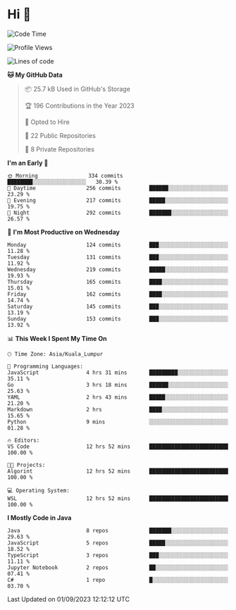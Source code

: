 <h1>Hi 👋</h1>

<!--START_SECTION:waka-->
![Code Time](http://img.shields.io/badge/Code%20Time-366%20hrs%2012%20mins-blue)

![Profile Views](http://img.shields.io/badge/Profile%20Views-0-blue)

![Lines of code](https://img.shields.io/badge/From%20Hello%20World%20I%27ve%20Written-1.1%20million%20lines%20of%20code-blue)

**🐱 My GitHub Data** 

> 📦 25.7 kB Used in GitHub's Storage 
 > 
> 🏆 196 Contributions in the Year 2023
 > 
> 💼 Opted to Hire
 > 
> 📜 22 Public Repositories 
 > 
> 🔑 8 Private Repositories 
 > 
**I'm an Early 🐤** 

```text
🌞 Morning                334 commits         ████████░░░░░░░░░░░░░░░░░   30.39 % 
🌆 Daytime                256 commits         ██████░░░░░░░░░░░░░░░░░░░   23.29 % 
🌃 Evening                217 commits         █████░░░░░░░░░░░░░░░░░░░░   19.75 % 
🌙 Night                  292 commits         ███████░░░░░░░░░░░░░░░░░░   26.57 % 
```
📅 **I'm Most Productive on Wednesday** 

```text
Monday                   124 commits         ███░░░░░░░░░░░░░░░░░░░░░░   11.28 % 
Tuesday                  131 commits         ███░░░░░░░░░░░░░░░░░░░░░░   11.92 % 
Wednesday                219 commits         █████░░░░░░░░░░░░░░░░░░░░   19.93 % 
Thursday                 165 commits         ████░░░░░░░░░░░░░░░░░░░░░   15.01 % 
Friday                   162 commits         ████░░░░░░░░░░░░░░░░░░░░░   14.74 % 
Saturday                 145 commits         ███░░░░░░░░░░░░░░░░░░░░░░   13.19 % 
Sunday                   153 commits         ███░░░░░░░░░░░░░░░░░░░░░░   13.92 % 
```


📊 **This Week I Spent My Time On** 

```text
🕑︎ Time Zone: Asia/Kuala_Lumpur

💬 Programming Languages: 
JavaScript               4 hrs 31 mins       █████████░░░░░░░░░░░░░░░░   35.11 % 
Go                       3 hrs 18 mins       ██████░░░░░░░░░░░░░░░░░░░   25.63 % 
YAML                     2 hrs 43 mins       █████░░░░░░░░░░░░░░░░░░░░   21.20 % 
Markdown                 2 hrs               ████░░░░░░░░░░░░░░░░░░░░░   15.65 % 
Python                   9 mins              ░░░░░░░░░░░░░░░░░░░░░░░░░   01.28 % 

🔥 Editors: 
VS Code                  12 hrs 52 mins      █████████████████████████   100.00 % 

🐱‍💻 Projects: 
Algorint                 12 hrs 52 mins      █████████████████████████   100.00 % 

💻 Operating System: 
WSL                      12 hrs 52 mins      █████████████████████████   100.00 % 
```

**I Mostly Code in Java** 

```text
Java                     8 repos             ███████░░░░░░░░░░░░░░░░░░   29.63 % 
JavaScript               5 repos             █████░░░░░░░░░░░░░░░░░░░░   18.52 % 
TypeScript               3 repos             ███░░░░░░░░░░░░░░░░░░░░░░   11.11 % 
Jupyter Notebook         2 repos             ██░░░░░░░░░░░░░░░░░░░░░░░   07.41 % 
C#                       1 repo              █░░░░░░░░░░░░░░░░░░░░░░░░   03.70 % 
```




 Last Updated on 01/09/2023 12:12:12 UTC
<!--END_SECTION:waka-->
